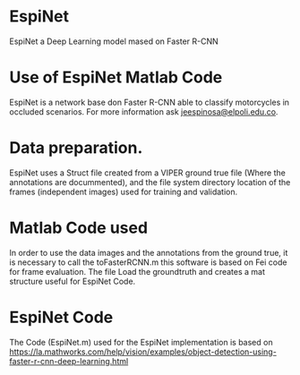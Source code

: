 # EspiNet
EspiNet a Deep Learning model mased on Faster R-CNN
# Use of EspiNet Matlab Code
EspiNet is a network base don Faster R-CNN able to classify motorcycles in occluded scenarios. For more information ask jeespinosa@elpoli.edu.co.
# Data preparation.
EspiNet uses a Struct file created from a VIPER ground true file (Where the annotations are docummented), and the file system directory location of the frames (independent images) used for training and validation.
# Matlab Code used
In order to use the data images and the annotations from the ground true, it is necessary to call the toFasterRCNN.m this software is based on Fei code for frame evaluation. The file Load the groundtruth and creates a mat structure useful for EspiNet Code.
# EspiNet Code
The Code (EspiNet.m) used for the EspiNet implementation is based on  https://la.mathworks.com/help/vision/examples/object-detection-using-faster-r-cnn-deep-learning.html
